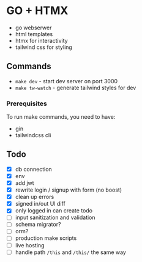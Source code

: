 # GO + HTMX

- go webserwer
- html templates
- htmx for interactivity
- tailwind css for styling

## Commands

- `make dev` - start dev server on port 3000
- `make tw-watch` - generate tailwind styles for dev

### Prerequisites

To run make commands, you need to have:

- gin
- tailwindcss cli

## Todo

- [x] db connection
- [x] env
- [x] add jwt
- [x] rewrite login / signup with form (no boost)
- [x] clean up errors
- [x] signed in/out UI diff
- [x] only logged in can create todo
- [ ] input sanitization and validation
- [ ] schema migrator?
- [ ] orm?
- [ ] production make scripts
- [ ] live hosting
- [ ] handle path `/this` and `/this/` the same way
